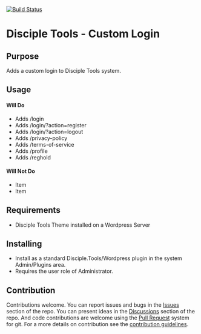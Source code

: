 [![Build Status](https://travis-ci.com/DiscipleTools/disciple-tools-custom-login.svg?branch=master)](https://travis-ci.com/DiscipleTools/disciple-tools-custom-login)

# Disciple Tools - Custom Login

## Purpose

Adds a custom login to Disciple Tools system.

## Usage

#### Will Do

- Adds /login
- Adds /login/?action=register
- Adds /login/?action=logout
- Adds /privacy-policy
- Adds /terms-of-service
- Adds /profile
- Adds /reghold

#### Will Not Do

- Item
- Item

## Requirements

- Disciple Tools Theme installed on a Wordpress Server

## Installing

- Install as a standard Disciple.Tools/Wordpress plugin in the system Admin/Plugins area.
- Requires the user role of Administrator.

## Contribution

Contributions welcome. You can report issues and bugs in the
[Issues](https://github.com/DiscipleTools/disciple-tools-custom-login/issues) section of the repo. You can present ideas
in the [Discussions](https://github.com/DiscipleTools/disciple-tools-custom-login/discussions) section of the repo. And
code contributions are welcome using the [Pull Request](https://github.com/DiscipleTools/disciple-tools-custom-login/pulls)
system for git. For a more details on contribution see the
[contribution guidelines](https://github.com/DiscipleTools/disciple-tools-custom-login/blob/master/CONTRIBUTING.md).

